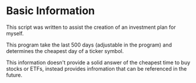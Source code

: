 # Basic Information
This script was written to assist the creation of an investment plan for myself.

This program take the last 500 days (adjustable in the program) and determines the cheapest day of a ticker symbol.

This information doesn't provide a solid answer of the cheapest time to buy stocks or ETFs, instead provides infromation
that can be referenced in the future.